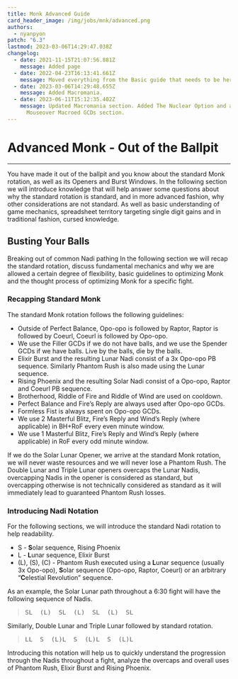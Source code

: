 ```yaml
---
title: Monk Advanced Guide
card_header_image: /img/jobs/mnk/advanced.png
authors:
  - nyanpyon
patch: "6.3"
lastmod: 2023-03-06T14:29:47.038Z
changelog:
  - date: 2021-11-15T21:07:56.881Z
    message: Added page
  - date: 2022-04-23T16:13:41.661Z
    message: Moved everything from the Basic guide that needs to be here.
  - date: 2023-03-06T14:29:48.655Z
    message: Added Macromania.
  - date: 2023-06-11T15:12:35.402Z
    message: Updated Macromania section. Added The Nuclear Option and adjusted
      Mouseover Macroed GCDs section.
---
```

# Advanced Monk - Out of the Ballpit

- - -

You have made it out of the ballpit and you know about the standard Monk rotation, as well as its Openers and Burst Windows. In the following section we will introduce knowledge that will help answer some questions about why the standard rotation is standard, and in more advanced fashion, why other considerations are not standard. As well as basic understanding of game mechanics, spreadsheet territory targeting single digit gains and in traditional fashion, cursed knowledge.


## Busting Your Balls


Breaking out of common Nadi pathing In the following section we will recap the standard rotation, discuss fundamental mechanics and why we are allowed a certain degree of flexibility, basic guidelines to optimizing Monk and the thought process of optimizing Monk for a specific fight.

### Recapping Standard Monk
The standard Monk rotation follows the following guidelines:
- Outside of Perfect Balance, Opo-opo is followed by Raptor, Raptor is followed by Coeurl, Coeurl is followed by Opo-opo.
- We use the Filler GCDs if we do not have balls, and we use the Spender GCDs if we have balls. Live by the balls, die by the balls.
- Elixir Burst and the resulting Lunar Nadi consist of a 3x Opo-opo PB sequence. Similarly Phantom Rush is also made using the Lunar sequence.
- Rising Phoenix and the resulting Solar Nadi consist of a Opo-opo, Raptor and Coeurl PB sequence.
- Brotherhood, Riddle of Fire and Riddle of Wind are used on cooldown.
- Perfect Balance and Fire’s Reply are always used after Opo-opo GCDs.
- Formless Fist is always spent on Opo-opo GCDs.
- We use 2 Masterful Blitz, Fire’s Reply and Wind’s Reply (where applicable) in BH+RoF every even  minute window.
- We use 1 Masterful Blitz, Fire’s Reply and Wind’s Reply (where applicable) in RoF every odd minute window.



If we do the Solar Lunar Opener, we arrive at the standard Monk rotation, we will never waste resources and we will never lose a Phantom Rush. The Double Lunar and Triple Lunar openers overcaps the Lunar Nadis, overcapping Nadis in the opener is considered as standard, but overcapping otherwise is not technically considered as standard as it will immediately lead to guaranteed Phantom Rush losses.

### Introducing Nadi Notation

For the following sections, we will introduce the standard Nadi rotation to help readability.
- S - **S**olar sequence, Rising Phoenix
- L - **L**unar sequence, Elixir Burst
- (L), (S), (C) - Phantom Rush executed using a **L**unar sequence (usually 3x Opo-opo), **S**olar sequence (Opo-opo, Raptor, Coeurl) or an arbitrary “**C**elestial Revolution” sequence.

As an example, the Solar Lunar path throughout a 6:30 fight will have the following sequence of Nadis.

> <pre>SL  (L)  SL  (L)  SL  (L)  SL</pre>

Similarly, Double Lunar and Triple Lunar followed by standard rotation.

> <pre>LL  S  (L)L  S  (L)L  S  (L)L</pre>

Introducing this notation will help us to quickly understand the progression through the Nadis throughout a fight, analyze the overcaps and overall uses of Phantom Rush, Elixir Burst and Rising Phoenix.
